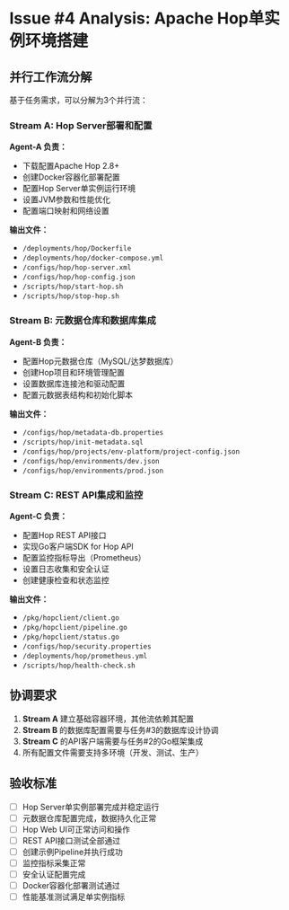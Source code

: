 # Issue #4 Analysis: Apache Hop单实例环境搭建

## 并行工作流分解

基于任务需求，可以分解为3个并行流：

### Stream A: Hop Server部署和配置
**Agent-A 负责：**
- 下载配置Apache Hop 2.8+
- 创建Docker容器化部署配置
- 配置Hop Server单实例运行环境
- 设置JVM参数和性能优化
- 配置端口映射和网络设置

**输出文件：**
- `/deployments/hop/Dockerfile`
- `/deployments/hop/docker-compose.yml`
- `/configs/hop/hop-server.xml`
- `/configs/hop/hop-config.json`
- `/scripts/hop/start-hop.sh`
- `/scripts/hop/stop-hop.sh`

### Stream B: 元数据仓库和数据库集成
**Agent-B 负责：**
- 配置Hop元数据仓库（MySQL/达梦数据库）
- 创建Hop项目和环境管理配置
- 设置数据库连接池和驱动配置
- 配置元数据表结构和初始化脚本

**输出文件：**
- `/configs/hop/metadata-db.properties`
- `/scripts/hop/init-metadata.sql`
- `/configs/hop/projects/env-platform/project-config.json`
- `/configs/hop/environments/dev.json`
- `/configs/hop/environments/prod.json`

### Stream C: REST API集成和监控
**Agent-C 负责：**
- 配置Hop REST API接口
- 实现Go客户端SDK for Hop API
- 配置监控指标导出（Prometheus）
- 设置日志收集和安全认证
- 创建健康检查和状态监控

**输出文件：**
- `/pkg/hopclient/client.go`
- `/pkg/hopclient/pipeline.go`
- `/pkg/hopclient/status.go`
- `/configs/hop/security.properties`
- `/deployments/hop/prometheus.yml`
- `/scripts/hop/health-check.sh`

## 协调要求

1. **Stream A** 建立基础容器环境，其他流依赖其配置
2. **Stream B** 的数据库配置需要与任务#3的数据库设计协调
3. **Stream C** 的API客户端需要与任务#2的Go框架集成
4. 所有配置文件需要支持多环境（开发、测试、生产）

## 验收标准

- [ ] Hop Server单实例部署完成并稳定运行
- [ ] 元数据仓库配置完成，数据持久化正常
- [ ] Hop Web UI可正常访问和操作
- [ ] REST API接口测试全部通过
- [ ] 创建示例Pipeline并执行成功
- [ ] 监控指标采集正常
- [ ] 安全认证配置完成
- [ ] Docker容器化部署测试通过
- [ ] 性能基准测试满足单实例指标